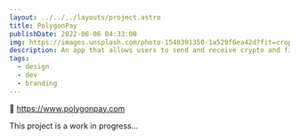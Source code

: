 ```yaml
---
layout: ../../../layouts/project.astro
title: PolygonPay
publishDate: 2022-06-06 04:33:00
img: https://images.unsplash.com/photo-1548391350-1a529f6ea42d?fit=crop&w=1400&h=700&q=75
description: An app that allows users to send and receive crypto and fiat.
tags:
  - design
  - dev
  - branding
---
```


🔗 https://www.polygonpay.com

This project is a work in progress...
